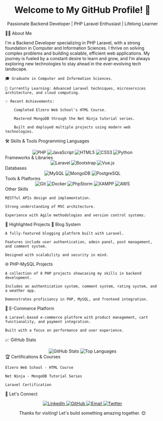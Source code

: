 <div align="center"> <h1>Welcome to My GitHub Profile! 🚀</h1> <p>Passionate Backend Developer | PHP Laravel Enthusiast | Lifelong Learner</p> </div>
👩‍💻 About Me

I'm a Backend Developer specializing in PHP Laravel, with a strong foundation in Computer and Information Sciences. I thrive on solving complex problems and building scalable, efficient web applications. My journey is fueled by a constant desire to learn and grow, and I’m always exploring new technologies to stay ahead in the ever-evolving tech landscape.

    🎓 Graduate in Computer and Information Sciences.

    🌱 Currently Learning: Advanced Laravel techniques, microservices architecture, and cloud computing.

    ✨ Recent Achievements:

        Completed Elzero Web School's HTML Course.

        Mastered MongoDB through the Net Ninja tutorial series.

        Built and deployed multiple projects using modern web technologies.

🛠️ Skills & Tools
Programming Languages
<div align="center"> <img src="https://img.shields.io/badge/-PHP-777BB4?style=for-the-badge&logo=php&logoColor=white" alt="PHP"> <img src="https://img.shields.io/badge/-JavaScript-F7DF1E?style=for-the-badge&logo=javascript&logoColor=black" alt="JavaScript"> <img src="https://img.shields.io/badge/-HTML5-E34F26?style=for-the-badge&logo=html5&logoColor=white" alt="HTML5"> <img src="https://img.shields.io/badge/-CSS3-1572B6?style=for-the-badge&logo=css3&logoColor=white" alt="CSS3"> <img src="https://img.shields.io/badge/-Python-3776AB?style=for-the-badge&logo=python&logoColor=white" alt="Python"> </div>
Frameworks & Libraries
<div align="center"> <img src="https://img.shields.io/badge/-Laravel-FF2D20?style=for-the-badge&logo=laravel&logoColor=white" alt="Laravel"> <img src="https://img.shields.io/badge/-Bootstrap-7952B3?style=for-the-badge&logo=bootstrap&logoColor=white" alt="Bootstrap"> <img src="https://img.shields.io/badge/-Vue.js-4FC08D?style=for-the-badge&logo=vue.js&logoColor=white" alt="Vue.js"> </div>
Databases
<div align="center"> <img src="https://img.shields.io/badge/-MySQL-4479A1?style=for-the-badge&logo=mysql&logoColor=white" alt="MySQL"> <img src="https://img.shields.io/badge/-MongoDB-47A248?style=for-the-badge&logo=mongodb&logoColor=white" alt="MongoDB"> <img src="https://img.shields.io/badge/-PostgreSQL-4169E1?style=for-the-badge&logo=postgresql&logoColor=white" alt="PostgreSQL"> </div>
Tools & Platforms
<div align="center"> <img src="https://img.shields.io/badge/-Git-F05032?style=for-the-badge&logo=git&logoColor=white" alt="Git"> <img src="https://img.shields.io/badge/-Docker-2496ED?style=for-the-badge&logo=docker&logoColor=white" alt="Docker"> <img src="https://img.shields.io/badge/-PhpStorm-000000?style=for-the-badge&logo=phpstorm&logoColor=white" alt="PhpStorm"> <img src="https://img.shields.io/badge/-XAMPP-FB7A24?style=for-the-badge&logo=xampp&logoColor=white" alt="XAMPP"> <img src="https://img.shields.io/badge/-AWS-232F3E?style=for-the-badge&logo=amazon-aws&logoColor=white" alt="AWS"> </div>
Other Skills

    RESTful APIs design and implementation.

    Strong understanding of MVC architecture.

    Experience with Agile methodologies and version control systems.

🌟 Highlighted Projects
📝 Blog System

    A fully-featured blogging platform built with Laravel.

    Features include user authentication, admin panel, post management, and comment system.

    Designed with scalability and security in mind.

🌐 PHP-MySQL Projects

    A collection of 8 PHP projects showcasing my skills in backend development.

    Includes an authentication system, comment system, rating system, and a weather app.

    Demonstrates proficiency in PHP, MySQL, and frontend integration.

🛒 E-Commerce Platform

    A Laravel-based e-commerce platform with product management, cart functionality, and payment integration.

    Built with a focus on performance and user experience.

📈 GitHub Stats
<div align="center"> <img src="https://github-readme-stats.vercel.app/api?username=ZeinaZayed4&show_icons=true&theme=dracula" alt="GitHub Stats"> <img src="https://github-readme-stats.vercel.app/api/top-langs/?username=ZeinaZayed4&layout=compact&theme=dracula" alt="Top Languages"> </div>
🏆 Certifications & Courses

    Elzero Web School - HTML Course

    Net Ninja - MongoDB Tutorial Series

    Laravel Certification

🤝 Let's Connect
<div align="center"> <a href="https://linkedin.com/in/zeina-zayed"> <img src="https://img.shields.io/badge/-LinkedIn-0077B5?style=for-the-badge&logo=linkedin&logoColor=white" alt="LinkedIn"> </a> <a href="https://github.com/ZeinaZayed4"> <img src="https://img.shields.io/badge/-GitHub-181717?style=for-the-badge&logo=github&logoColor=white" alt="GitHub"> </a> <a href="mailto:zeinazayed4@gmail.com"> <img src="https://img.shields.io/badge/-Email-D14836?style=for-the-badge&logo=gmail&logoColor=white" alt="Email"> </a> <a href="https://twitter.com/Zeina_Zayed6"> <img src="https://img.shields.io/badge/-Twitter-1DA1F2?style=for-the-badge&logo=twitter&logoColor=white" alt="Twitter"> </a> </div><div align="center"> <p>Thanks for visiting! Let's build something amazing together. 😊</p> </div>
